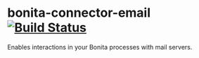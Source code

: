 # bonita-connector-email [![Build Status](https://travis-ci.org/bonitasoft/bonita-connector-email.svg?branch=master)](https://travis-ci.org/bonitasoft/bonita-connector-email)

Enables interactions in your Bonita processes with mail servers. 

